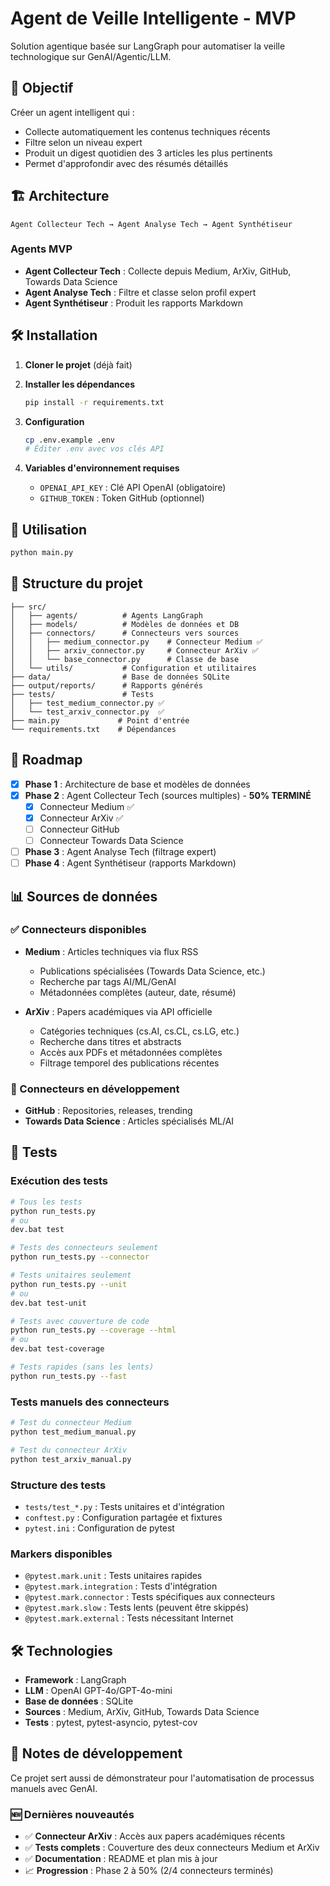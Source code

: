 # Agent de Veille Intelligente - MVP

Solution agentique basée sur LangGraph pour automatiser la veille technologique sur GenAI/Agentic/LLM.

## 🎯 Objectif

Créer un agent intelligent qui :
- Collecte automatiquement les contenus techniques récents
- Filtre selon un niveau expert
- Produit un digest quotidien des 3 articles les plus pertinents
- Permet d'approfondir avec des résumés détaillés

## 🏗️ Architecture

```
Agent Collecteur Tech → Agent Analyse Tech → Agent Synthétiseur
```

### Agents MVP
- **Agent Collecteur Tech** : Collecte depuis Medium, ArXiv, GitHub, Towards Data Science
- **Agent Analyse Tech** : Filtre et classe selon profil expert
- **Agent Synthétiseur** : Produit les rapports Markdown

## 🛠️ Installation

1. **Cloner le projet** (déjà fait)

2. **Installer les dépendances**
   ```bash
   pip install -r requirements.txt
   ```

3. **Configuration**
   ```bash
   cp .env.example .env
   # Éditer .env avec vos clés API
   ```

4. **Variables d'environnement requises**
   - `OPENAI_API_KEY` : Clé API OpenAI (obligatoire)
   - `GITHUB_TOKEN` : Token GitHub (optionnel)

## 🚀 Utilisation

```bash
python main.py
```

## 📁 Structure du projet

```
├── src/
│   ├── agents/          # Agents LangGraph
│   ├── models/          # Modèles de données et DB
│   ├── connectors/      # Connecteurs vers sources
│   │   ├── medium_connector.py    # Connecteur Medium ✅
│   │   ├── arxiv_connector.py     # Connecteur ArXiv ✅
│   │   └── base_connector.py      # Classe de base
│   └── utils/           # Configuration et utilitaires
├── data/                # Base de données SQLite
├── output/reports/      # Rapports générés
├── tests/               # Tests
│   ├── test_medium_connector.py ✅
│   └── test_arxiv_connector.py  ✅
├── main.py             # Point d'entrée
└── requirements.txt    # Dépendances
```

## 🔄 Roadmap

- [x] **Phase 1** : Architecture de base et modèles de données
- [x] **Phase 2** : Agent Collecteur Tech (sources multiples) - **50% TERMINÉ**
  - [x] Connecteur Medium ✅
  - [x] Connecteur ArXiv ✅
  - [ ] Connecteur GitHub
  - [ ] Connecteur Towards Data Science
- [ ] **Phase 3** : Agent Analyse Tech (filtrage expert)
- [ ] **Phase 4** : Agent Synthétiseur (rapports Markdown)

## 📊 Sources de données

### ✅ Connecteurs disponibles
- **Medium** : Articles techniques via flux RSS
  - Publications spécialisées (Towards Data Science, etc.)
  - Recherche par tags AI/ML/GenAI
  - Métadonnées complètes (auteur, date, résumé)

- **ArXiv** : Papers académiques via API officielle
  - Catégories techniques (cs.AI, cs.CL, cs.LG, etc.)
  - Recherche dans titres et abstracts
  - Accès aux PDFs et métadonnées complètes
  - Filtrage temporel des publications récentes

### 🚧 Connecteurs en développement
- **GitHub** : Repositories, releases, trending
- **Towards Data Science** : Articles spécialisés ML/AI

## 🧪 Tests

### Exécution des tests

```bash
# Tous les tests
python run_tests.py
# ou
dev.bat test

# Tests des connecteurs seulement
python run_tests.py --connector

# Tests unitaires seulement
python run_tests.py --unit
# ou
dev.bat test-unit

# Tests avec couverture de code
python run_tests.py --coverage --html
# ou
dev.bat test-coverage

# Tests rapides (sans les lents)
python run_tests.py --fast
```

### Tests manuels des connecteurs

```bash
# Test du connecteur Medium
python test_medium_manual.py

# Test du connecteur ArXiv
python test_arxiv_manual.py
```

### Structure des tests
- `tests/test_*.py` : Tests unitaires et d'intégration
- `conftest.py` : Configuration partagée et fixtures
- `pytest.ini` : Configuration de pytest

### Markers disponibles
- `@pytest.mark.unit` : Tests unitaires rapides
- `@pytest.mark.integration` : Tests d'intégration
- `@pytest.mark.connector` : Tests spécifiques aux connecteurs
- `@pytest.mark.slow` : Tests lents (peuvent être skippés)
- `@pytest.mark.external` : Tests nécessitant Internet

## 🛠️ Technologies

- **Framework** : LangGraph
- **LLM** : OpenAI GPT-4o/GPT-4o-mini
- **Base de données** : SQLite
- **Sources** : Medium, ArXiv, GitHub, Towards Data Science
- **Tests** : pytest, pytest-asyncio, pytest-cov

## 📝 Notes de développement

Ce projet sert aussi de démonstrateur pour l'automatisation de processus manuels avec GenAI.

### 🆕 Dernières nouveautés

- ✅ **Connecteur ArXiv** : Accès aux papers académiques récents
- ✅ **Tests complets** : Couverture des deux connecteurs Medium et ArXiv
- ✅ **Documentation** : README et plan mis à jour
- 📈 **Progression** : Phase 2 à 50% (2/4 connecteurs terminés)
